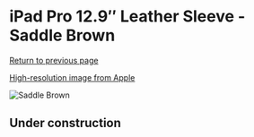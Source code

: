 # iPad Pro 12.9″ Leather Sleeve - Saddle Brown

[Return to previous page](/ipad_pro129)

[High-resolution image from Apple](https://store.storeimages.cdn-apple.com/8756/as-images.apple.com/is/MQ0Q2?wid=4500&hei=4500&fmt=png)

<div style="width: 512px"><img src="/almost_uncompressed/MQ0Q2.webp" alt="Saddle Brown"></div>

## Under construction
